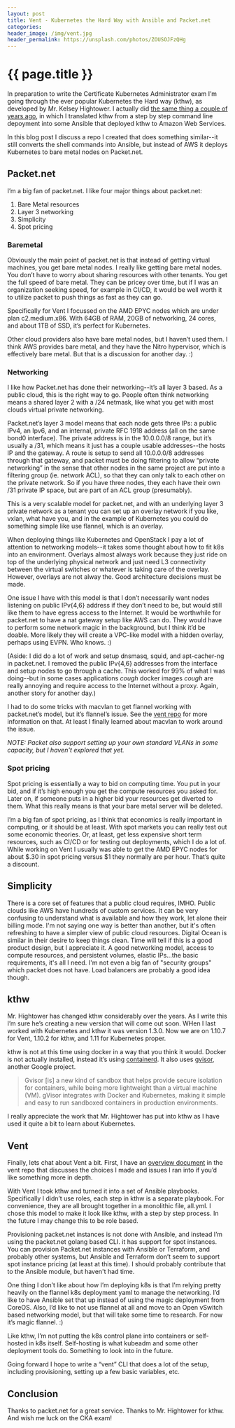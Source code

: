 ```yaml
---
layout: post
title: Vent - Kubernetes the Hard Way with Ansible and Packet.net
categories:
header_image: /img/vent.jpg
header_permalink: https://unsplash.com/photos/ZOUSOJFzQHg
---
```


# {{ page.title }}

In preparation to write the Certificate Kubernetes Administrator exam I’m going through the ever popular Kubernetes the Hard way (kthw), as developed by Mr. Kelsey Hightower. I actually did [the same thing a couple of years ago]( https://github.com/ccollicutt/kubernetes-the-hard-way-with-aws-and-ansible), in which I translated kthw from a step by step command line depoyment into some Ansible that deployed kthw to Amazon Web Services.

In this blog post I discuss a repo I created that does something similar--it still converts the shell commands into Ansible, but instead of AWS it deploys Kubernetes to bare metal nodes on Packet.net.

## Packet.net

I’m a big fan of packet.net. I like four major things about packet.net:

1. Bare Metal resources
1. Layer 3 networking
1. Simplicity
1. Spot pricing

### Baremetal

Obviously the main point of packet.net is that instead of getting virtual machines, you get bare metal nodes. I really like getting bare metal nodes. You don’t have to worry about sharing resources with other tenants. You get the full speed of bare metal. They can be pricey over time, but if I was an organization seeking speed, for example in CI/CD, it would be well worth it to utilize packet to push things as fast as they can go.

Specifically for Vent I focussed on the AMD EPYC nodes which are under plan c2.medium.x86. With 64GB of RAM, 20GB of networking, 24 cores, and about 1TB of SSD, it’s perfect for Kubernetes.

Other cloud providers also have bare metal nodes, but I haven’t used them. I think AWS provides bare metal, and they have the Nitro hypervisor, which is effectively bare metal. But that is a discussion for another day. :)

### Networking

I like how Packet.net has done their networking--it’s all layer 3 based. As a public cloud, this is the right way to go. People often think networking means a shared layer 2 with a /24 netmask, like what you get with most clouds virtual private networking.

Packet.net’s layer 3 model means that each node gets three IPs: a public IPv4, an Ipv6, and an internal, private RFC 1918 address (all on the same bond0 interface). The private address is in the 10.0.0.0/8 range, but it’s usually a /31, which means it just has a couple usable addresses--the hosts IP and the gateway. A route is setup to send all 10.0.0.0/8 addresses through that gateway, and packet must be doing filtering to allow “private networking” in the sense that other nodes in the same project are put into a filtering group (ie. network ACL), so that they can only talk to each other on the private network. So if you have three nodes, they each have their own /31 private IP space, but are part of an ACL group (presumably).

This is a very scalable model for packet.net, and with an underlying layer 3 private network as a tenant you can set up an overlay network if you like, vxlan, what have you, and in the example of Kubernetes you could do something simple like use flannel, which is an overlay.

When deploying things like Kubernetes and OpenStack I pay a lot of attention to networking models--it takes some thought about how to fit k8s into an environment. Overlays almost always work because they just ride on top of the underlying physical network and just need L3 connectivity between the virtual switches or whatever is taking care of the overlay. However, overlays are not alway the. Good architecture decisions must be made.

One issue I have with this model is that I don’t necessarily want nodes listening on public IPv{4,6} address if they don’t need to be, but would still like them to have egress access to the Internet. It would be worthwhile for packet.net to have a nat gateway setup like AWS can do. They would have to perform some network magic in the background, but I think it’d be doable. More likely they will create a VPC-like model with a hidden overlay, perhaps using EVPN. Who knows. :)

(Aside: I did do a lot of work and setup dnsmasq, squid, and apt-cacher-ng in packet.net. I removed the public IPv{4,6} addresses from the interface and setup nodes to go through a cache. This worked for 99% of what I was doing--but in some cases applications *cough* docker images *cough* are really annoying and require access to the Internet without a proxy. Again, another story for another day.)

I had to do some tricks with macvlan to get flannel working with packet.net’s model, but it’s flannel’s issue. See the [vent repo](https://github.com/ccollicutt/vent) for more information on that. At least I finally learned about macvlan to work around the issue.

*NOTE: Packet also support setting up your own standard VLANs in some capacity, but I haven't explored that yet.*

### Spot pricing

Spot pricing is essentially a way to bid on computing time. You put in your bid, and if it’s high enough you get the compute resources you asked for. Later on, if someone puts in a higher bid your resources get diverted to them. What this really means is that your bare metal server will be deleted.

I’m a big fan of spot pricing, as I think that economics is really important in computing, or it should be at least. With spot markets you can really test out some economic theories. Or, at least, get less expensive short term resources, such as CI/CD or for testing out deployments, which I do a lot of. While working on Vent I usually was able to get the AMD EPYC nodes for about $.30 in spot pricing versus $1 they normally are per hour. That’s quite a discount.

## Simplicity

There is a core set of features that a public cloud requires, IMHO. Public clouds like AWS have hundreds of custom services. It can be very confusing to understand what is available and how they work, let alone their billing mode. I'm not saying one way is better than another, but it's often refreshing to have a simpler view of public cloud resources. Digital Ocean is similar in their desire to keep things clean. Time will tell if this is a good product design, but I appreciate it. A good networking model, access to compute resources, and persistent volumes, elastic IPs...the basic requirements, it's all I need. I'm not even a big fan of "security groups" which packet does not have. Load balancers are probably a good idea though.

## kthw

Mr. Hightower has changed kthw considerably over the years. As I write this I’m sure he’s creating a new version that will come out soon. WHen I last worked with Kubernetes and kthw it was version 1.3.0. Now we are on 1.10.7 for Vent, 1.10.2 for kthw, and 1.11 for Kubernetes proper.

kthw is not at this time using docker in a way that you think it would. Docker is not actually installed, instead it’s using [containerd](https://containerd.io/). It also uses [gvisor](https://github.com/google/gvisor), another Google project.

> Gvisor [is] a new kind of sandbox that helps provide secure isolation for containers, while being more lightweight than a virtual machine (VM). gVisor integrates with Docker and Kubernetes, making it simple and easy to run sandboxed containers in production environments.

I really appreciate the work that Mr. Hightower has put into kthw as I have used it quite a bit to learn about Kubernetes.

## Vent

Finally, lets chat about Vent a bit. First, I have an [overview document](https://github.com/ccollicutt/vent/blob/master/OVERVIEW.md) in the vent repo that discusses the choices I made and issues I ran into if you’d like something more in depth.

With Vent I took kthw and turned it into a set of Ansible playbooks. Specifically I didn’t use roles, each step in kthw is a separate playbook. For convenience, they are all brought together in a monolithic file, all.yml. I chose this model to make it look like kthw, with a step by step process. In the future I may change this to be role based.

Provisioning packet.net instances is not done with Ansible, and instead I’m using the packet.net golang based CLI. it has support for spot instances. You can provision Packet.net instances with Ansible or Terraform, and probably other systems, but Ansible and Terraform don’t seem to support spot instance pricing (at least at this time). I should probably contribute that to the Ansible module, but haven't had time.

One thing I don’t like about how I’m deploying k8s is that I'm relying pretty heavily on the flannel k8s deployment yaml to manage the networking. I’d like to have Ansible set that up instead of using the magic deployment from CoreOS. Also, I’d like to not use flannel at all and move to an Open vSwitch based networking model, but that will take some time to research. For now it’s magic flannel. :)

Like kthw, I’m not putting the k8s control plane into containers or self-hosted in k8s itself. Self-hosting is what kubeadm and some other deployment tools do. Something to look into in the future.

Going forward I hope to write a “vent” CLI that does a lot of the setup, including provisioning, setting up a few basic variables, etc.

## Conclusion

Thanks to packet.net for a great service. Thanks to Mr. Hightower for kthw. And wish me luck on the CKA exam!

